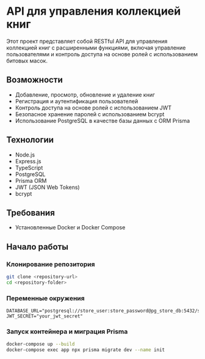 # API для управления коллекцией книг

Этот проект представляет собой RESTful API для управления коллекцией книг с расширенными функциями, включая управление пользователями и контроль доступа на основе ролей с использованием битовых масок.

## Возможности

- Добавление, просмотр, обновление и удаление книг
- Регистрация и аутентификация пользователей
- Контроль доступа на основе ролей с использованием JWT
- Безопасное хранение паролей с использованием bcrypt
- Использование PostgreSQL в качестве базы данных с ORM Prisma

## Технологии

- Node.js
- Express.js
- TypeScript
- PostgreSQL
- Prisma ORM
- JWT (JSON Web Tokens)
- bcrypt

## Требования

- Установленные Docker и Docker Compose

## Начало работы

### Клонирование репозитория

```sh
git clone <repository-url>
cd <repository-folder>
```

### Переменные окружения

```env
DATABASE_URL="postgresql://store_user:store_password@pg_store_db:5432/store_db"
JWT_SECRET="your_jwt_secret"
```

### Запуск контейнера и миграция Prisma
```sh
docker-compose up --build
docker-compose exec app npx prisma migrate dev --name init
```
